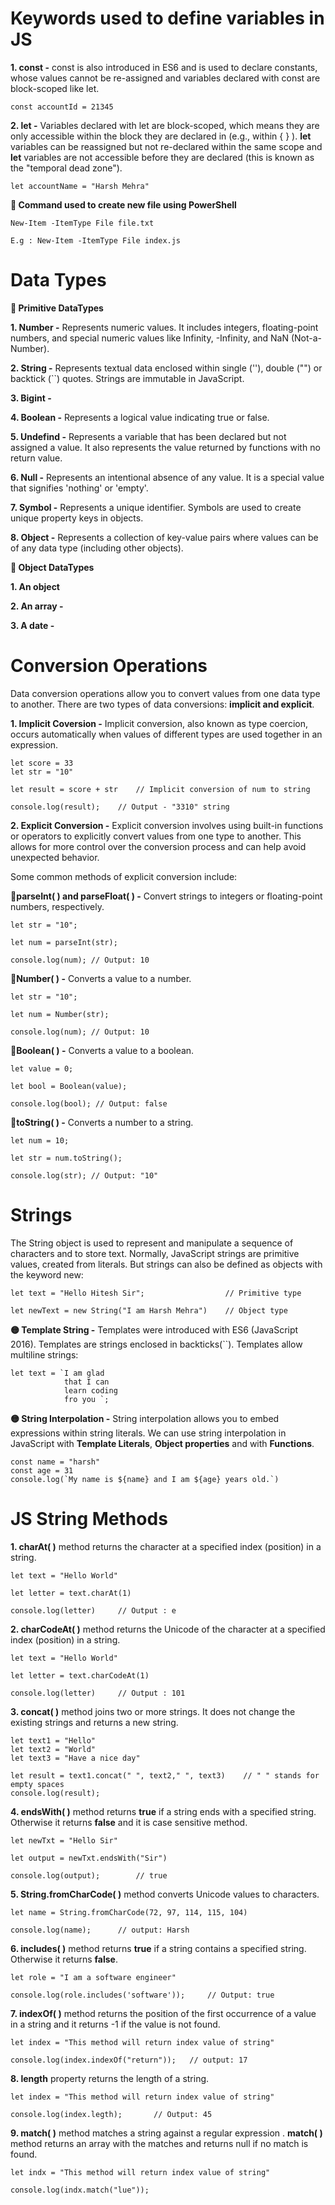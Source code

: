 # Keywords used to define variables in JS
**1. const -** const is also introduced in ES6 and is used to declare constants, whose values cannot be re-assigned and variables declared with const are block-scoped like let.

    const accountId = 21345

**2. let -** Variables declared with let are block-scoped, which means they are only accessible within the block they are declared in (e.g., within { } ). **let** variables can be reassigned but not re-declared within the same scope and **let** variables are not accessible before they are declared (this is known as the "temporal dead zone").

    let accountName = "Harsh Mehra"

**🔶 Command used to create new file using PowerShell**

    New-Item -ItemType File file.txt

    E.g : New-Item -ItemType File index.js

# Data Types 
**🔶 Primitive DataTypes**

**1. Number -** Represents numeric values. It includes integers, floating-point numbers, and special numeric values like Infinity, -Infinity, and NaN (Not-a-Number).

**2. String -** Represents textual data enclosed within single (''), double ("") or backtick (``) quotes. Strings are immutable in JavaScript.

**3. Bigint -**

**4. Boolean -**  Represents a logical value indicating true or false.

**5. Undefind -** Represents a variable that has been declared but not assigned a value. It also represents the value returned by functions with no return value.

**6. Null -** Represents an intentional absence of any value. It is a special value that signifies 'nothing' or 'empty'.

**7. Symbol -** Represents a unique identifier. Symbols are used to create unique property keys in objects.

**8. Object -** Represents a collection of key-value pairs where values can be of any data type (including other objects).

**🔶 Object DataTypes**

**1. An object**

**2. An array -**

**3. A date -**

# Conversion Operations
Data conversion operations allow you to convert values from one data type to another. There are two types of data conversions: **implicit and explicit**.

**1. Implicit Coversion -**  Implicit conversion, also known as type coercion, occurs automatically when values of different types are used together in an expression. 

    let score = 33
    let str = "10"

    let result = score + str    // Implicit conversion of num to string

    console.log(result);    // Output - "3310" string

**2. Explicit Conversion -** Explicit conversion involves using built-in functions or operators to explicitly convert values from one type to another. This allows for more control over the conversion process and can help avoid unexpected behavior.

Some common methods of explicit conversion include:

**🔸parseInt( ) and parseFloat( ) -** Convert strings to integers or floating-point numbers, respectively.

    let str = "10";
    
    let num = parseInt(str);
    
    console.log(num); // Output: 10

**🔸Number( ) -** Converts a value to a number.

    let str = "10";

    let num = Number(str);

    console.log(num); // Output: 10

**🔸Boolean( ) -** Converts a value to a boolean.

    let value = 0;
    
    let bool = Boolean(value);
    
    console.log(bool); // Output: false

**🔸toString( ) -** Converts a number to a string.

    let num = 10;
    
    let str = num.toString();
    
    console.log(str); // Output: "10"

# Strings
The String object is used to represent and manipulate a sequence of characters and to store text. Normally, JavaScript strings are primitive values, created from literals. But strings can also be defined as objects with the keyword new:

    let text = "Hello Hitesh Sir";                  // Primitive type

    let newText = new String("I am Harsh Mehra")    // Object type

**🟡 Template String -** Templates were introduced with ES6 (JavaScript 2016). Templates are strings enclosed in backticks(``). Templates allow multiline strings:

    let text = `I am glad
                that I can 
                learn coding
                fro you `;

**🟡 String Interpolation -** String interpolation allows you to embed expressions within string literals. We can use string interpolation in JavaScript with **Template Literals**, **Object properties** and with **Functions**.

    const name = "harsh"
    const age = 31
    console.log(`My name is ${name} and I am ${age} years old.`)

# JS String Methods  
**1. charAt( )** method returns the character at a specified index (position) in a string.

    let text = "Hello World"
    
    let letter = text.charAt(1)
    
    console.log(letter)     // Output : e

**2. charCodeAt( )** method returns the Unicode of the character at a specified index (position) in a string.

    let text = "Hello World"
    
    let letter = text.charCodeAt(1)
    
    console.log(letter)     // Output : 101

**3. concat( )** method joins two or more strings. It does not change the existing strings and  returns a new string.

    let text1 = "Hello"
    let text2 = "World"
    let text3 = "Have a nice day"

    let result = text1.concat(" ", text2," ", text3)    // " " stands for empty spaces
    console.log(result);

**4. endsWith( )** method returns **true** if a string ends with a specified string. Otherwise it returns **false** and it is case sensitive method.

    let newTxt = "Hello Sir"
    
    let output = newTxt.endsWith("Sir")
    
    console.log(output);        // true

**5. String.fromCharCode( )** method converts Unicode values to characters.

    let name = String.fromCharCode(72, 97, 114, 115, 104)
    
    console.log(name);      // output: Harsh

**6. includes( )** method returns **true** if a string contains a specified string. Otherwise it returns **false**.


    let role = "I am a software engineer"

    console.log(role.includes('software'));     // Output: true

**7. indexOf( )** method returns the position of the first occurrence of a value in a string and it returns -1 if the value is not found.

    let index = "This method will return index value of string"
    
    console.log(index.indexOf("return"));   // output: 17

**8. length** property returns the length of a string.

    let index = "This method will return index value of string"
    
    console.log(index.legth);       // Output: 45

**9. match( )** method matches a string against a regular expression . **match( )** method returns an array with the matches and returns null if no match is found.

    let indx = "This method will return index value of string"
    
    console.log(indx.match("lue"));